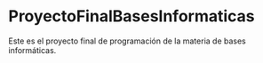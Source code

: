 # ProyectoFinalBasesInformaticas
Este es el proyecto final de programación de la materia de bases informáticas.
